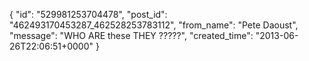  {
   "id": "529981253704478",
   "post_id": "462493170453287_462528253783112",
   "from_name": "Pete Daoust",
   "message": "WHO ARE these THEY ?????",
   "created_time": "2013-06-26T22:06:51+0000"
 }
